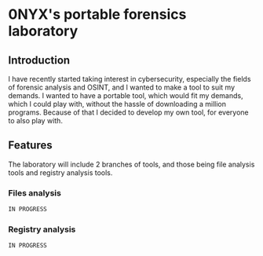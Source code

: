 # 0NYX's portable forensics laboratory
## Introduction
I have recently started taking interest in cybersecurity, especially the fields of forensic analysis and OSINT, and I wanted to make a tool to suit my demands. I wanted to have a portable tool, which would fit my demands, which I could play with, without the hassle of downloading a million programs. Because of that I decided to develop my own tool, for everyone to also play with.
## Features
The laboratory will include 2 branches of tools, and those being file analysis tools and registry analysis tools.
### Files analysis
```python
IN PROGRESS
```
### Registry analysis
```python
IN PROGRESS
```
